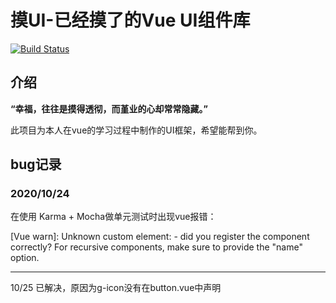 # 摸UI-已经摸了的Vue UI组件库

[![Build Status](https://www.travis-ci.org/XXXXXie1997/Mo-UI-Demo1.svg?branch=master)](https://www.travis-ci.org/XXXXXie1997/Mo-UI-Demo1)

## 介绍

 **“幸福，往往是摸得透彻，而堇业的心却常常隐藏。”**
 
此项目为本人在vue的学习过程中制作的UI框架，希望能帮到你。

## bug记录
### 2020/10/24
在使用 Karma + Mocha做单元测试时出现vue报错：

[Vue warn]: Unknown custom element: <g-icon> - did you register the component correctly? For recursive components, make sure to provide the "name" option.


---
10/25 已解决，原因为g-icon没有在button.vue中声明
